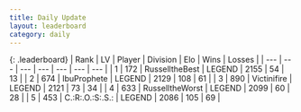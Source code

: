 ```yaml
---
title: Daily Update
layout: leaderboard
category: daily
---
```


{: .leaderboard}
| Rank | LV | Player | Division | Elo | Wins | Losses |
| --- | --- | --- | --- | --- | --- | --- |
| <span data-change="4">1</span> | 172 | <span title="ID: 547266">RusselltheBest</span> | LEGEND | <span data-change="79">2155</span> | <span data-change="14">54</span> | <span data-change="1">13</span> |
| <span data-change="61">2</span> | 674 | <span title="ID: 362352">IbuProphete</span> | LEGEND | <span data-change="189">2129</span> | <span data-change="36">108</span> | <span data-change="9">61</span> |
| <span data-change="5">3</span> | 890 | <span title="ID: 112242">Victinifire</span> | LEGEND | <span data-change="62">2121</span> | <span data-change="8">73</span> | <span data-change="0">34</span> |
| <span data-change="-2">4</span> | 633 | <span title="ID: 388751">RusselltheWorst</span> | LEGEND | <span data-change="0">2099</span> | <span data-change="0">60</span> | <span data-change="0">28</span> |
| <span data-change="-2">5</span> | 453 | <span title="ID: 451068">C.:R:.O.:S:.S.:</span> | LEGEND | <span data-change="-13">2086</span> | <span data-change="5">105</span> | <span data-change="4">69</span> |